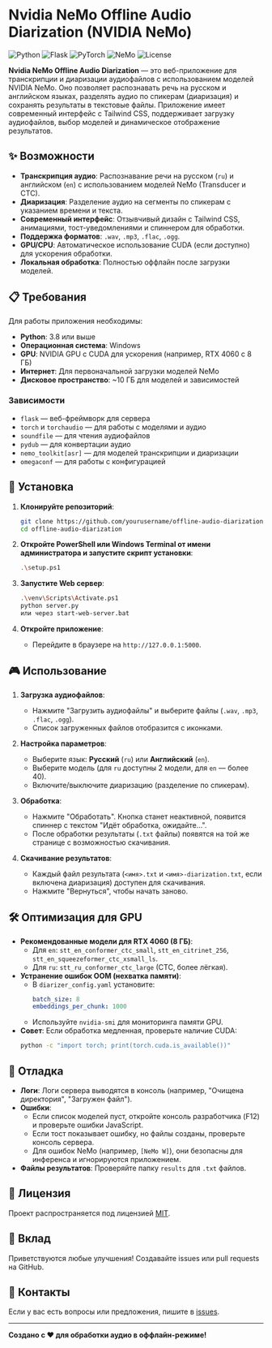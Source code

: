 # Nvidia NeMo Offline Audio Diarization (NVIDIA NeMo)

![Python](https://img.shields.io/badge/Python-3.8%2B-blue)
![Flask](https://img.shields.io/badge/Flask-2.0%2B-green)
![PyTorch](https://img.shields.io/badge/PyTorch-2.0%2B-orange)
![NeMo](https://img.shields.io/badge/NVIDIA_NeMo-1.21%2B-red)
![License](https://img.shields.io/badge/License-MIT-yellow)

**Nvidia NeMo Offline Audio Diarization** — это веб-приложение для транскрипции и диаризации аудиофайлов с использованием моделей NVIDIA NeMo. Оно позволяет распознавать речь на русском и английском языках, разделять аудио по спикерам (диаризация) и сохранять результаты в текстовые файлы. Приложение имеет современный интерфейс с Tailwind CSS, поддерживает загрузку аудиофайлов, выбор моделей и динамическое отображение результатов.

## ✨ Возможности

- **Транскрипция аудио**: Распознавание речи на русском (`ru`) и английском (`en`) с использованием моделей NeMo (Transducer и CTC).
- **Диаризация**: Разделение аудио на сегменты по спикерам с указанием времени и текста.
- **Современный интерфейс**: Отзывчивый дизайн с Tailwind CSS, анимациями, тост-уведомлениями и спиннером для обработки.
- **Поддержка форматов**: `.wav`, `.mp3`, `.flac`, `.ogg`.
- **GPU/CPU**: Автоматическое использование CUDA (если доступно) для ускорения обработки.
- **Локальная обработка**: Полностью оффлайн после загрузки моделей.

## 📋 Требования

Для работы приложения необходимы:

- **Python**: 3.8 или выше
- **Операционная система**: Windows
- **GPU**: NVIDIA GPU с CUDA для ускорения (например, RTX 4060 с 8 ГБ)
- **Интернет**: Для первоначальной загрузки моделей NeMo
- **Дисковое пространство**: ~10 ГБ для моделей и зависимостей

### Зависимости

- `flask` — веб-фреймворк для сервера
- `torch` и `torchaudio` — для работы с моделями и аудио
- `soundfile` — для чтения аудиофайлов
- `pydub` — для конвертации аудио
- `nemo_toolkit[asr]` — для моделей транскрипции и диаризации
- `omegaconf` — для работы с конфигурацией

## 🚀 Установка

1. **Клонируйте репозиторий**:
   ```bash
   git clone https://github.com/yourusername/offline-audio-diarization.git
   cd offline-audio-diarization
   ```

2. **Откройте PowerShell или Windows Terminal от имени администратора и запустите скрипт установки**:
   ```bash
   .\setup.ps1
   ```

3. **Запустите Web сервер**:
   ```bash
   .\venv\Scripts\Activate.ps1
   python server.py
   или через start-web-server.bat
   ```
4. **Откройте приложение**:
   - Перейдите в браузере на `http://127.0.0.1:5000`.

## 🎮 Использование

1. **Загрузка аудиофайлов**:
   - Нажмите "Загрузить аудиофайлы" и выберите файлы (`.wav`, `.mp3`, `.flac`, `.ogg`).
   - Список загруженных файлов отобразится с иконками.

2. **Настройка параметров**:
   - Выберите язык: **Русский** (`ru`) или **Английский** (`en`).
   - Выберите модель (для `ru` доступны 2 модели, для `en` — более 40).
   - Включите/выключите диаризацию (разделение по спикерам).

3. **Обработка**:
   - Нажмите "Обработать". Кнопка станет неактивной, появится спиннер с текстом "Идёт обработка, ожидайте...".
   - После обработки результаты (`.txt` файлы) появятся на той же странице с возможностью скачивания.

4. **Скачивание результатов**:
   - Каждый файл результата (`<имя>.txt` и `<имя>-diarization.txt`, если включена диаризация) доступен для скачивания.
   - Нажмите "Вернуться", чтобы начать заново.

## 🛠 Оптимизация для GPU

- **Рекомендованные модели для RTX 4060 (8 ГБ)**:
  - Для `en`: `stt_en_conformer_ctc_small`, `stt_en_citrinet_256`, `stt_en_squeezeformer_ctc_xsmall_ls`.
  - Для `ru`: `stt_ru_conformer_ctc_large` (CTC, более лёгкая).
- **Устранение ошибок OOM (нехватка памяти)**:
  - В `diarizer_config.yaml` установите:
    ```yaml
    batch_size: 8
    embeddings_per_chunk: 1000
    ```
  - Используйте `nvidia-smi` для мониторинга памяти GPU.
- **Совет**: Если обработка медленная, проверьте наличие CUDA:
  ```bash
  python -c "import torch; print(torch.cuda.is_available())"
  ```

## 🐛 Отладка

- **Логи**: Логи сервера выводятся в консоль (например, "Очищена директория", "Загружен файл").
- **Ошибки**:
  - Если список моделей пуст, откройте консоль разработчика (F12) и проверьте ошибки JavaScript.
  - Если тост показывает ошибку, но файлы созданы, проверьте консоль сервера.
  - Для ошибок NeMo (например, `[NeMo W]`), они безопасны для инференса и игнорируются приложением.
- **Файлы результатов**: Проверяйте папку `results` для `.txt` файлов.

## 📜 Лицензия

Проект распространяется под лицензией [MIT](LICENSE).

## 🤝 Вклад

Приветствуются любые улучшения! Создавайте issues или pull requests на GitHub.

## 📧 Контакты

Если у вас есть вопросы или предложения, пишите в [issues](https://github.com/yourusername/offline-audio-diarization/issues).

---

**Создано с ❤️ для обработки аудио в оффлайн-режиме!**
